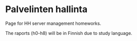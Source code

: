 # Palvelinten hallinta

Page for HH server management homeworks.

The raports (h0-h8) will be in Finnish due to study language.
